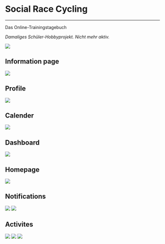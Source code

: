 # Social Race Cycling 
---
Das Online-Trainingstagebuch

*Damaliges Schüler-Hobbyprojekt. Nicht mehr aktiv.*

![](images/presentation/cover.jpg)

## Information page
![](images/presentation/pages/information-page.jpg)

## Profile
![](images/presentation/pages/profile-page.jpg)

## Calender
![](images/presentation/pages/calender-overview.jpg)

## Dashboard
![](images/presentation/pages/dashboard.jpg)

## Homepage
![](images/presentation/pages/homepage.jpg)

## Notifications
![](images/presentation//notifications/notifications-scribble.jpg)
![](images/presentation/notifications/notifications-teaser.jpg)


## Activites
![](images/presentation/pages/activities-create.jpg)
![](images/presentation/pages/activities-overview.jpg)
![](images/presentation/pages/activities-single.jpg)
